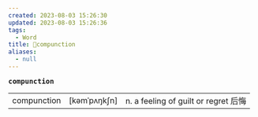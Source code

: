 ```yaml
---
created: 2023-08-03 15:26:30
updated: 2023-08-03 15:26:36
tags:
  - Word
title: 📖compunction
aliases:
  - null
---
```


<pre><strong>compunction</strong></pre>
|   |   |   |
|---|---|---|
|compunction|[kəmˈpʌŋkʃn]|n. a feeling of guilt or regret 后悔|